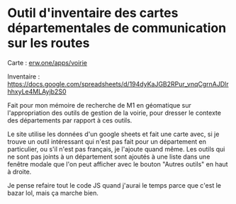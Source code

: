 # Outil d'inventaire des cartes départementales de communication sur les routes

Carte : [erw.one/apps/voirie](https://erw.one/apps/voirie)

Inventaire : https://docs.google.com/spreadsheets/d/194dyKaJGB2RPur_vnqCgrnAJDlrhhxyLe4MLAyjb2S0 

Fait pour mon mémoire de recherche de M1 en géomatique sur l'appropriation des outils de gestion de la voirie, pour dresser le contexte des départements par rapport à ces outils.

Le site utilise les données d'un google sheets et fait une carte avec, si je trouve un outil intéressant qui n'est pas fait pour un département en particulier, ou s'il n'est pas français, je l'ajoute quand même.
Les outils qui ne sont pas joints à un département sont ajoutés à une liste dans une fenêtre modale que l'on peut afficher avec le bouton "Autres outils" en haut à droite.

Je pense refaire tout le code JS quand j'aurai le temps parce que c'est le bazar lol, mais ça marche bien.
